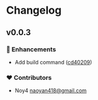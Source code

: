 # Changelog


## v0.0.3


### 🚀 Enhancements

- Add build command ([cd40209](https://github.com/noy4/kfetch/commit/cd40209))

### ❤️  Contributors

- Noy4 <naoyan418@gmail.com>


